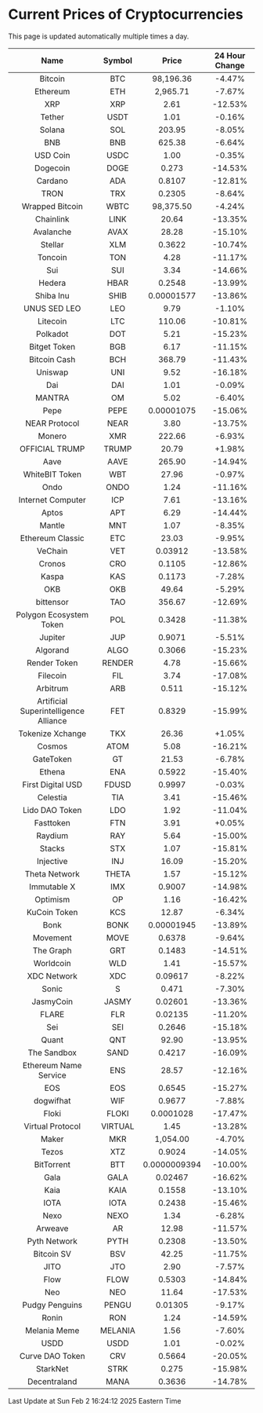 # Current Prices of Cryptocurrencies
This page is updated automatically multiple times a day.

| Name | Symbol | Price | 24 Hour Change |
| :---: |:---:| :---: | :---: |
| Bitcoin | BTC | 98,196.36 | -4.47% |
| Ethereum | ETH | 2,965.71 | -7.67% |
| XRP | XRP | 2.61 | -12.53% |
| Tether | USDT | 1.01 | -0.16% |
| Solana | SOL | 203.95 | -8.05% |
| BNB | BNB | 625.38 | -6.64% |
| USD Coin | USDC | 1.00 | -0.35% |
| Dogecoin | DOGE | 0.273 | -14.53% |
| Cardano | ADA | 0.8107 | -12.81% |
| TRON | TRX | 0.2305 | -8.64% |
| Wrapped Bitcoin | WBTC | 98,375.50 | -4.24% |
| Chainlink | LINK | 20.64 | -13.35% |
| Avalanche | AVAX | 28.28 | -15.10% |
| Stellar | XLM | 0.3622 | -10.74% |
| Toncoin | TON | 4.28 | -11.17% |
| Sui | SUI | 3.34 | -14.66% |
| Hedera | HBAR | 0.2548 | -13.99% |
| Shiba Inu | SHIB | 0.00001577 | -13.86% |
| UNUS SED LEO | LEO | 9.79 | -1.10% |
| Litecoin | LTC | 110.06 | -10.81% |
| Polkadot | DOT | 5.21 | -15.23% |
| Bitget Token | BGB | 6.17 | -11.15% |
| Bitcoin Cash | BCH | 368.79 | -11.43% |
| Uniswap | UNI | 9.52 | -16.18% |
| Dai | DAI | 1.01 | -0.09% |
| MANTRA | OM | 5.02 | -6.40% |
| Pepe | PEPE | 0.00001075 | -15.06% |
| NEAR Protocol | NEAR | 3.80 | -13.75% |
| Monero | XMR | 222.66 | -6.93% |
| OFFICIAL TRUMP | TRUMP | 20.79 | +1.98% |
| Aave | AAVE | 265.90 | -14.94% |
| WhiteBIT Token | WBT | 27.96 | -0.97% |
| Ondo | ONDO | 1.24 | -11.16% |
| Internet Computer | ICP | 7.61 | -13.16% |
| Aptos | APT | 6.29 | -14.44% |
| Mantle | MNT | 1.07 | -8.35% |
| Ethereum Classic | ETC | 23.03 | -9.95% |
| VeChain | VET | 0.03912 | -13.58% |
| Cronos | CRO | 0.1105 | -12.86% |
| Kaspa | KAS | 0.1173 | -7.28% |
| OKB | OKB | 49.64 | -5.29% |
| bittensor | TAO | 356.67 | -12.69% |
| Polygon Ecosystem Token | POL | 0.3428 | -11.38% |
| Jupiter | JUP | 0.9071 | -5.51% |
| Algorand | ALGO | 0.3066 | -15.23% |
| Render Token | RENDER | 4.78 | -15.66% |
| Filecoin | FIL | 3.74 | -17.08% |
| Arbitrum | ARB | 0.511 | -15.12% |
| Artificial Superintelligence Alliance | FET | 0.8329 | -15.99% |
| Tokenize Xchange | TKX | 26.36 | +1.05% |
| Cosmos | ATOM | 5.08 | -16.21% |
| GateToken | GT | 21.53 | -6.78% |
| Ethena | ENA | 0.5922 | -15.40% |
| First Digital USD | FDUSD | 0.9997 | -0.03% |
| Celestia | TIA | 3.41 | -15.46% |
| Lido DAO Token | LDO | 1.92 | -11.04% |
| Fasttoken | FTN | 3.91 | +0.05% |
| Raydium | RAY | 5.64 | -15.00% |
| Stacks | STX | 1.07 | -15.81% |
| Injective | INJ | 16.09 | -15.20% |
| Theta Network | THETA | 1.57 | -15.12% |
| Immutable X | IMX | 0.9007 | -14.98% |
| Optimism | OP | 1.16 | -16.42% |
| KuCoin Token | KCS | 12.87 | -6.34% |
| Bonk | BONK | 0.00001945 | -13.89% |
| Movement | MOVE | 0.6378 | -9.64% |
| The Graph | GRT | 0.1483 | -14.51% |
| Worldcoin | WLD | 1.41 | -15.57% |
| XDC Network | XDC | 0.09617 | -8.22% |
| Sonic | S | 0.471 | -7.30% |
| JasmyCoin | JASMY | 0.02601 | -13.36% |
| FLARE | FLR | 0.02135 | -11.20% |
| Sei | SEI | 0.2646 | -15.18% |
| Quant | QNT | 92.90 | -13.95% |
| The Sandbox | SAND | 0.4217 | -16.09% |
| Ethereum Name Service | ENS | 28.57 | -12.16% |
| EOS | EOS | 0.6545 | -15.27% |
| dogwifhat | WIF | 0.9677 | -7.88% |
| Floki | FLOKI | 0.0001028 | -17.47% |
| Virtual Protocol | VIRTUAL | 1.45 | -13.28% |
| Maker | MKR | 1,054.00 | -4.70% |
| Tezos | XTZ | 0.9024 | -14.05% |
| BitTorrent | BTT | 0.0000009394 | -10.00% |
| Gala | GALA | 0.02467 | -16.62% |
| Kaia | KAIA | 0.1558 | -13.10% |
| IOTA | IOTA | 0.2438 | -15.46% |
| Nexo | NEXO | 1.34 | -6.28% |
| Arweave | AR | 12.98 | -11.57% |
| Pyth Network | PYTH | 0.2308 | -13.50% |
| Bitcoin SV | BSV | 42.25 | -11.75% |
| JITO | JTO | 2.90 | -7.57% |
| Flow | FLOW | 0.5303 | -14.84% |
| Neo | NEO | 11.64 | -17.53% |
| Pudgy Penguins | PENGU | 0.01305 | -9.17% |
| Ronin | RON | 1.24 | -14.59% |
| Melania Meme | MELANIA | 1.56 | -7.60% |
| USDD | USDD | 1.01 | -0.02% |
| Curve DAO Token | CRV | 0.5664 | -20.05% |
| StarkNet | STRK | 0.275 | -15.98% |
| Decentraland | MANA | 0.3636 | -14.78% |

Last Update at Sun Feb  2 16:24:12 2025 Eastern Time